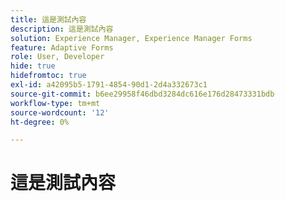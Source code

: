 ```yaml
---
title: 這是測試內容
description: 這是測試內容
solution: Experience Manager, Experience Manager Forms
feature: Adaptive Forms
role: User, Developer
hide: true
hidefromtoc: true
exl-id: a42095b5-1791-4854-90d1-2d4a332673c1
source-git-commit: b6ee29958f46dbd3284dc616e176d28473331bdb
workflow-type: tm+mt
source-wordcount: '12'
ht-degree: 0%

---
```


# 這是測試內容
